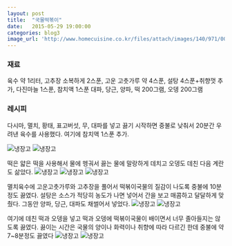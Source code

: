 ```yaml
---
layout: post
title:  "국물떡볶이"
date:   2015-05-29 19:00:00
categories: blog3
image_url: 'http://www.homecuisine.co.kr/files/attach/images/140/971/008/176f76045f2706091a97996f15f95289.JPG'
---
```


### 재료
육수 약 1리터, 고추장 소복하게 2스푼, 고운 고춧가루 약 4스푼, 설탕 4스푼+취향껏 추가, 다진마늘 1스푼, 참치액 1스푼
대파, 당근, 양파, 떡 200그램, 오뎅 200그램


### 레시피
다시마, 멸치, 황태, 표고버섯, 무, 대파를 넣고 끓기 시작하면 중불로 낮춰서 20분간 우려낸 육수를 사용했다. 여기에 참치액 1스푼 추가.

![냉장고](http://www.homecuisine.co.kr/files/attach/images/140/971/008/176f76045f2706091a97996f15f95289_1.JPG)
![냉장고](http://www.homecuisine.co.kr/files/attach/images/140/971/008/176f76045f2706091a97996f15f95289_2.JPG)

떡은 얇은 떡을 사용해서 물에 헹궈서 끓는 물에 말랑하게 데치고 오뎅도 데친 다음 계란도 삶았다.
![냉장고](http://www.homecuisine.co.kr/files/attach/images/140/971/008/761c0a025f150a7293df12d35b32a567.JPG)
![냉장고](http://www.homecuisine.co.kr/files/attach/images/140/971/008/761c0a025f150a7293df12d35b32a567_2.JPG)
![냉장고](http://www.homecuisine.co.kr/files/attach/images/140/971/008/761c0a025f150a7293df12d35b32a567_3.JPG)

 
멸치육수에 고운고춧가루와 고추장을 풀어서 떡볶이국물의 질감이 나도록 중불에 10분정도 끓였다.
설탕은 소스가 적당히 농도가 나면 넣어서 간을 보고 매콤하고 달달하게 맞췄다.
그동안 양파, 당근, 대파도 채썰어서 넣었다.
![냉장고](http://www.homecuisine.co.kr/files/attach/images/140/971/008/761c0a025f150a7293df12d35b32a567_4.JPG)
![냉장고](http://www.homecuisine.co.kr/files/attach/images/140/971/008/7f87c86585db101b5d7e2ea1e541ebfb.JPG)

여기에 데친 떡과 오뎅을 넣고 떡과 오뎅에 떡볶이국물이 배이면서 너무 졸아들지는 않도록 끓였다.
끓이는 시간은 국물의 양이나 화력이나 취향에 따라 다르긴 한데 중불에 약 7~8분정도 끓였다
![냉장고](http://www.homecuisine.co.kr/files/attach/images/140/971/008/7f87c86585db101b5d7e2ea1e541ebfb_1.JPG)
![냉장고](http://www.homecuisine.co.kr/files/attach/images/140/971/008/7f87c86585db101b5d7e2ea1e541ebfb_2.JPG)



